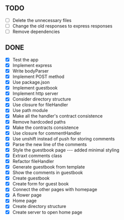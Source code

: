 ## TODO

  - [ ] Delete the unnecessary files
  - [ ] Change the old responses to express responses
  - [ ] Remove dependencies

## DONE

  - [x] Test the app
  - [x] Implement express
  - [x] Write bodyParser
  - [x] Implement POST method
  - [x] Use package.json
  - [x] Implement guestbook
  - [x] Implement http server
  - [x] Consider directory structure
  - [x] Use closure for fileHandler
  - [x] Use path module
  - [x] Make all the handler's contract consistence
  - [x] Remove hardcoded paths
  - [x] Make the contracts consistence
  - [x] Use closure for commentHandler
  - [x] Use unshift instead of push for storing comments
  - [x] Parse the new line of the comments
  - [x] Style the guestbook page --- added minimal styling
  - [x] Extraxt comments class
  - [x] Refactor fileHandler
  - [x] Generate guestbook from template
  - [x] Show the comments in guestbook
  - [x] Create guestbook
  - [x] Create form for guest book
  - [x] Connect the other pages with homepage
  - [x] A flower page
  - [x] Home page
  - [x] Create directory structure
  - [x] Create server to open home page
